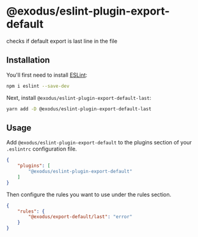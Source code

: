 # @exodus/eslint-plugin-export-default

checks if default export is last line in the file

## Installation

You'll first need to install [ESLint](https://eslint.org/):

```sh
npm i eslint --save-dev
```

Next, install `@exodus/eslint-plugin-export-default-last`:

```sh
yarn add -D @exodus/eslint-plugin-export-default-last
```

## Usage

Add `@exodus/eslint-plugin-export-default` to the plugins section of your `.eslintrc` configuration file.

```json
{
    "plugins": [
        "@exodus/eslint-plugin-export-default"
    ]
}
```


Then configure the rules you want to use under the rules section.

```json
{
    "rules": {
        "@exodus/export-default/last": "error"
    }
}
```

